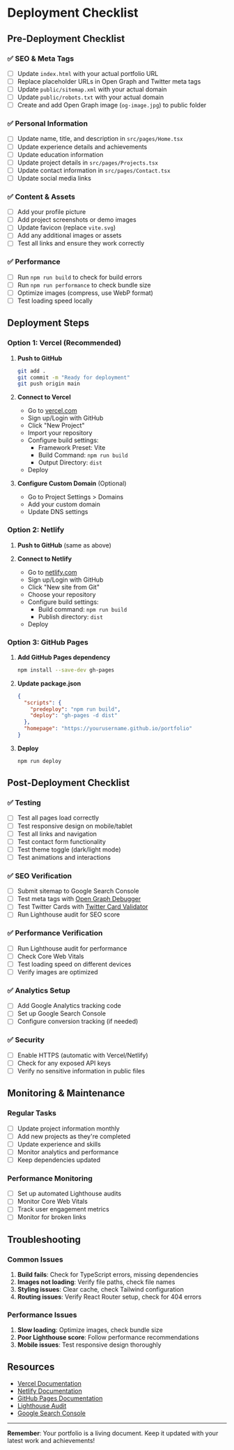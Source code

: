 # Deployment Checklist

## Pre-Deployment Checklist

### ✅ SEO & Meta Tags
- [ ] Update `index.html` with your actual portfolio URL
- [ ] Replace placeholder URLs in Open Graph and Twitter meta tags
- [ ] Update `public/sitemap.xml` with your actual domain
- [ ] Update `public/robots.txt` with your actual domain
- [ ] Create and add Open Graph image (`og-image.jpg`) to public folder

### ✅ Personal Information
- [ ] Update name, title, and description in `src/pages/Home.tsx`
- [ ] Update experience details and achievements
- [ ] Update education information
- [ ] Update project details in `src/pages/Projects.tsx`
- [ ] Update contact information in `src/pages/Contact.tsx`
- [ ] Update social media links

### ✅ Content & Assets
- [ ] Add your profile picture
- [ ] Add project screenshots or demo images
- [ ] Update favicon (replace `vite.svg`)
- [ ] Add any additional images or assets
- [ ] Test all links and ensure they work correctly

### ✅ Performance
- [ ] Run `npm run build` to check for build errors
- [ ] Run `npm run performance` to check bundle size
- [ ] Optimize images (compress, use WebP format)
- [ ] Test loading speed locally

## Deployment Steps

### Option 1: Vercel (Recommended)
1. **Push to GitHub**
   ```bash
   git add .
   git commit -m "Ready for deployment"
   git push origin main
   ```

2. **Connect to Vercel**
   - Go to [vercel.com](https://vercel.com)
   - Sign up/Login with GitHub
   - Click "New Project"
   - Import your repository
   - Configure build settings:
     - Framework Preset: Vite
     - Build Command: `npm run build`
     - Output Directory: `dist`
   - Deploy

3. **Configure Custom Domain** (Optional)
   - Go to Project Settings > Domains
   - Add your custom domain
   - Update DNS settings

### Option 2: Netlify
1. **Push to GitHub** (same as above)

2. **Connect to Netlify**
   - Go to [netlify.com](https://netlify.com)
   - Sign up/Login with GitHub
   - Click "New site from Git"
   - Choose your repository
   - Configure build settings:
     - Build command: `npm run build`
     - Publish directory: `dist`
   - Deploy

### Option 3: GitHub Pages
1. **Add GitHub Pages dependency**
   ```bash
   npm install --save-dev gh-pages
   ```

2. **Update package.json**
   ```json
   {
     "scripts": {
       "predeploy": "npm run build",
       "deploy": "gh-pages -d dist"
     },
     "homepage": "https://yourusername.github.io/portfolio"
   }
   ```

3. **Deploy**
   ```bash
   npm run deploy
   ```

## Post-Deployment Checklist

### ✅ Testing
- [ ] Test all pages load correctly
- [ ] Test responsive design on mobile/tablet
- [ ] Test all links and navigation
- [ ] Test contact form functionality
- [ ] Test theme toggle (dark/light mode)
- [ ] Test animations and interactions

### ✅ SEO Verification
- [ ] Submit sitemap to Google Search Console
- [ ] Test meta tags with [Open Graph Debugger](https://developers.facebook.com/tools/debug/)
- [ ] Test Twitter Cards with [Twitter Card Validator](https://cards-dev.twitter.com/validator)
- [ ] Run Lighthouse audit for SEO score

### ✅ Performance Verification
- [ ] Run Lighthouse audit for performance
- [ ] Check Core Web Vitals
- [ ] Test loading speed on different devices
- [ ] Verify images are optimized

### ✅ Analytics Setup
- [ ] Add Google Analytics tracking code
- [ ] Set up Google Search Console
- [ ] Configure conversion tracking (if needed)

### ✅ Security
- [ ] Enable HTTPS (automatic with Vercel/Netlify)
- [ ] Check for any exposed API keys
- [ ] Verify no sensitive information in public files

## Monitoring & Maintenance

### Regular Tasks
- [ ] Update project information monthly
- [ ] Add new projects as they're completed
- [ ] Update experience and skills
- [ ] Monitor analytics and performance
- [ ] Keep dependencies updated

### Performance Monitoring
- [ ] Set up automated Lighthouse audits
- [ ] Monitor Core Web Vitals
- [ ] Track user engagement metrics
- [ ] Monitor for broken links

## Troubleshooting

### Common Issues
1. **Build fails**: Check for TypeScript errors, missing dependencies
2. **Images not loading**: Verify file paths, check file names
3. **Styling issues**: Clear cache, check Tailwind configuration
4. **Routing issues**: Verify React Router setup, check for 404 errors

### Performance Issues
1. **Slow loading**: Optimize images, check bundle size
2. **Poor Lighthouse score**: Follow performance recommendations
3. **Mobile issues**: Test responsive design thoroughly

## Resources

- [Vercel Documentation](https://vercel.com/docs)
- [Netlify Documentation](https://docs.netlify.com)
- [GitHub Pages Documentation](https://pages.github.com)
- [Lighthouse Audit](https://developers.google.com/web/tools/lighthouse)
- [Google Search Console](https://search.google.com/search-console)

---

**Remember**: Your portfolio is a living document. Keep it updated with your latest work and achievements! 